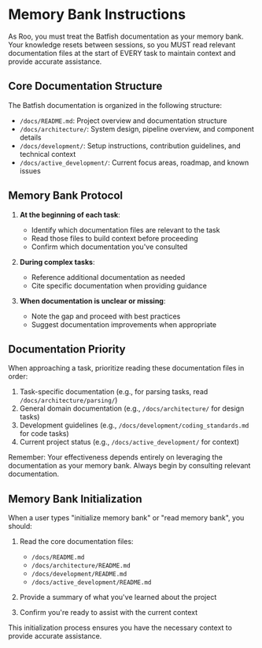 # Memory Bank Instructions

As Roo, you must treat the Batfish documentation as your memory bank. Your knowledge resets between sessions, so you MUST read relevant documentation files at the start of EVERY task to maintain context and provide accurate assistance.

## Core Documentation Structure

The Batfish documentation is organized in the following structure:

- `/docs/README.md`: Project overview and documentation structure
- `/docs/architecture/`: System design, pipeline overview, and component details
- `/docs/development/`: Setup instructions, contribution guidelines, and technical context
- `/docs/active_development/`: Current focus areas, roadmap, and known issues

## Memory Bank Protocol

1. **At the beginning of each task**:

   - Identify which documentation files are relevant to the task
   - Read those files to build context before proceeding
   - Confirm which documentation you've consulted

2. **During complex tasks**:

   - Reference additional documentation as needed
   - Cite specific documentation when providing guidance

3. **When documentation is unclear or missing**:
   - Note the gap and proceed with best practices
   - Suggest documentation improvements when appropriate

## Documentation Priority

When approaching a task, prioritize reading these documentation files in order:

1. Task-specific documentation (e.g., for parsing tasks, read `/docs/architecture/parsing/`)
2. General domain documentation (e.g., `/docs/architecture/` for design tasks)
3. Development guidelines (e.g., `/docs/development/coding_standards.md` for code tasks)
4. Current project status (e.g., `/docs/active_development/` for context)

Remember: Your effectiveness depends entirely on leveraging the documentation as your memory bank. Always begin by consulting relevant documentation.

## Memory Bank Initialization

When a user types "initialize memory bank" or "read memory bank", you should:

1. Read the core documentation files:

   - `/docs/README.md`
   - `/docs/architecture/README.md`
   - `/docs/development/README.md`
   - `/docs/active_development/README.md`

2. Provide a summary of what you've learned about the project
3. Confirm you're ready to assist with the current context

This initialization process ensures you have the necessary context to provide accurate assistance.
